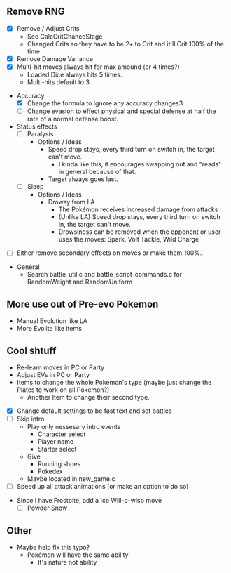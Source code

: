 ## Remove RNG

- [x] Remove / Adjust Crits
    - See CalcCritChanceStage
    - Changed Crits so they have to be 2+ to Crit and it'll Crit 100% of the time.
- [x] Remove Damage Variance
- [x] Multi-hit moves always hit for max amound (or 4 times?)
    - Loaded Dice always hits 5 times.
    - Multi-hits default to 3.
- Accuracy
    - [x] Change the formula to ignore any accuracy changes3
    - [ ] Change evasion to effect physical and special defense at half the rate of a normal defense boost.
- Status effects
    - [ ] Paralysis
        - Options / Ideas
            - Speed drop stays, every third turn on switch in, the target can't move.
                - I kinda like this, it encourages swapping out and "reads" in general because of that.
            - Target always goes last.
    - [ ] Sleep
        - Options / Ideas
            - Drowsy from LA
                - The Pokémon receives increased damage from attacks
                - (Unlike LA) Speed drop stays, every third turn on switch in, the target can't move.
                - Drowsiness can be removed when the opponent or user uses the moves: Spark, Volt Tackle, Wild Charge
- [ ] Either remove secondary effects on moves or make them 100%.
- General
    - Search battle_util.c and battle_script_commands.c for RandomWeight and RandomUniform


## More use out of Pre-evo Pokemon
- Manual Evolution like LA
- More Evolite like items

## Cool shtuff
- Re-learn moves in PC or Party
- Adjust EVs in PC or Party
- Items to change the whole Pokemon's type (maybe just change the Plates to work on all Pokemon?)
    - Another Item to change their second type.
- [x] Change default settings to be fast text and set battles
- [ ] Skip intro
    - Play only nessesary intro events
        - Character select
        - Player name
        - Starter select
    - Give
        - Running shoes
        - Pokedex
    - Maybe located in new_game.c
- [ ] Speed up all attack animations (or make an option to do so)
- Since I have Frostbite, add a Ice Will-o-wisp move
    - [ ] Powder Snow

## Other

- Maybe help fix this typo?
    - Pokémon will have the same ability
        - It's nature not ability